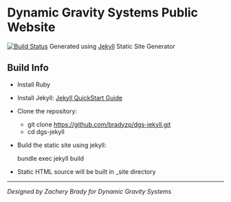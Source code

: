 # Dynamic Gravity Systems Public Website #

[![Build Status](https://travis-ci.org/DynamicGravitySystems/dgs-static-web.svg?branch=master)](https://travis-ci.org/DynamicGravitySystems/dgs-static-web)
Generated using [Jekyll][jekyll] Static Site Generator

## Build Info ##

- Install Ruby
- Install Jekyll: [Jekyll QuickStart Guide][jekyllqs]
- Clone the repository:
  - git clone https://github.com/bradyzp/dgs-jekyll.git
  - cd dgs-jekyll
- Build the static site using jekyll:

    bundle exec jekyll build

- Static HTML source will be built in _site directory

---
*Designed by Zachery Brady for Dynamic Gravity Systems*

[jekyll]: https://jekyllrb.com/
[jekyllqs]: http://jekyllrb.com/docs/quickstart/
